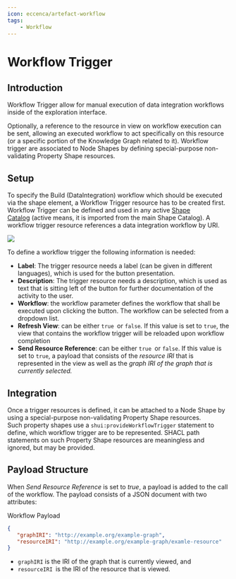 ```yaml
---
icon: eccenca/artefact-workflow
tags:
    - Workflow
---
```

# Workflow Trigger

## Introduction

Workflow Trigger allow for manual execution of data integration workflows inside of the exploration interface.

Optionally, a reference to the resource in view on workflow execution can be sent, allowing an executed workflow to act specifically on this resource (or a specific portion of the Knowledge Graph related to it).
Workflow trigger are associated to Node Shapes by defining special-purpose non-validating Property Shape resources.

## Setup

To specify the Build (DataIntegration) workflow which should be executed via the shape element, a Workflow Trigger resource has to be created first.
Workflow Trigger can be defined and used in any active [Shape Catalog](../index.md) (active means, it is imported from the main Shape Catalog).
A workflow trigger resource references a data integration workflow by URI.

![](./create_new_workflow_trigger.png)

To define a workflow trigger the following information is needed:

-   **Label**: The trigger resource needs a label (can be given in different languages), which is used for the button presentation.
-   **Description**: The trigger resource needs a description, which is used as text that is sitting left of the button for further documentation of the activity to the user.
-   **Workflow**: the workflow parameter defines the workflow that shall be executed upon clicking the button. The workflow can be selected from a dropdown list.
-   **Refresh View**: can be either `true `or `false`*.* If this value is set to `true`, the view that contains the workflow trigger will be reloaded upon workflow completion
-   **Send Resource Reference**: can be either `true `or `false`. If this value is set to `true`, a payload that consists of the *resource IRI* that is represented in the view as well as the *graph IRI *of the graph that is currently selected*.*

## Integration

Once a trigger resources is defined, it can be attached to a Node Shape by using a special-purpose non-validating Property Shape resources.
Such property shapes use a `shui:provideWorkflowTrigger` statement to define, which workflow trigger are to be represented.
SHACL path statements on such Property Shape resources are meaningless and ignored, but may be provided.

## Payload Structure

When *Send Resource Reference* is set to *true*, a payload is added to the call of the workflow.
The payload consists of a JSON document with two attributes:

Workflow Payload

``` json
{
   "graphIRI": "http://example.org/example-graph",
   "resourceIRI": "http://example.org/example-graph/examle-resource"
}
```

- `graphIRI` is the IRI of the graph that is currently viewed, and
- `resourceIRI `is the IRI of the resource that is viewed.

